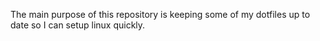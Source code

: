 The main purpose of this repository is keeping some of my dotfiles up to date so I can setup linux quickly.
